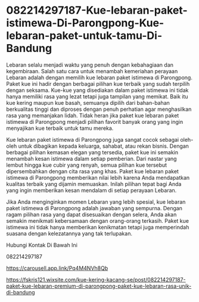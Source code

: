# 082214297187-Kue-lebaran-paket-istimewa-Di-Parongpong-Kue-lebaran-paket-untuk-tamu-Di-Bandung

Lebaran selalu menjadi waktu yang penuh dengan kebahagiaan dan kegembiraan. Salah satu cara untuk menambah kemeriahan perayaan Lebaran adalah dengan memilih kue lebaran paket istimewa di Parongpong. Paket kue ini hadir dengan berbagai pilihan kue terbaik yang sudah terpilih dengan seksama. Kue-kue yang disediakan dalam paket istimewa ini tidak hanya memiliki rasa yang lezat tetapi juga tampilan yang memikat. Baik itu kue kering maupun kue basah, semuanya dipilih dari bahan-bahan berkualitas tinggi dan diproses dengan penuh perhatian agar menghasilkan rasa yang memanjakan lidah. Tidak heran jika paket kue lebaran paket istimewa di Parongpong menjadi pilihan favorit banyak orang yang ingin menyajikan kue terbaik untuk tamu mereka.

Kue lebaran paket istimewa di Parongpong juga sangat cocok sebagai oleh-oleh untuk dibagikan kepada keluarga, sahabat, atau rekan bisnis. Dengan berbagai pilihan kemasan elegan yang tersedia, paket kue ini semakin menambah kesan istimewa dalam setiap pemberian. Dari nastar yang lembut hingga kue cubir yang renyah, semua pilihan kue tersebut dipersembahkan dengan cita rasa yang khas. Paket kue lebaran paket istimewa di Parongpong memberikan nilai lebih karena Anda mendapatkan kualitas terbaik yang dijamin memuaskan. Inilah pilihan tepat bagi Anda yang ingin memberikan kesan mendalam di setiap perayaan Lebaran.

Jika Anda menginginkan momen Lebaran yang lebih spesial, kue lebaran paket istimewa di Parongpong adalah jawaban yang sempurna. Dengan ragam pilihan rasa yang dapat disesuaikan dengan selera, Anda akan semakin menikmati kebersamaan dengan orang-orang terkasih. Paket kue istimewa ini tidak hanya memberikan kenikmatan tetapi juga memperindah suasana dengan kelezatannya yang tak terlupakan.

Hubungi Kontak Di Bawah Ini

082214297187

https://carousell.app.link/Pq4M4NVh8Qb

https://fskris121.wixsite.com/kue-kering-kacang-se/post/082214297187-paket-kue-lebaran-premium-di-parongpong-paket-kue-lebaran-rasa-unik-di-bandung
